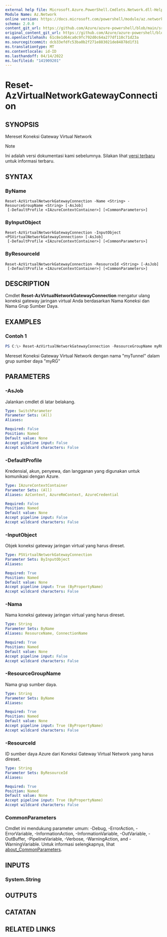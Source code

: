 ```yaml
---
external help file: Microsoft.Azure.PowerShell.Cmdlets.Network.dll-Help.xml
Module Name: Az.Network
online version: https://docs.microsoft.com/powershell/module/az.network/reset-azvirtualnetworkgatewayconnection
schema: 2.0.0
content_git_url: https://github.com/Azure/azure-powershell/blob/main/src/Network/Network/help/Reset-AzVirtualNetworkGatewayConnection.md
original_content_git_url: https://github.com/Azure/azure-powershell/blob/main/src/Network/Network/help/Reset-AzVirtualNetworkGatewayConnection.md
ms.openlocfilehash: 61c8e1d64ca0c9fc792d0c64a277df110c71d23a
ms.sourcegitcommit: dcb33efdfc53ba0b2f271e883021de84878d1f31
ms.translationtype: MT
ms.contentlocale: id-ID
ms.lasthandoff: 04/14/2022
ms.locfileid: "141909201"
---
```

# Reset-AzVirtualNetworkGatewayConnection

## SYNOPSIS
Mereset Koneksi Gateway Virtual Network

> [!NOTE]
>Ini adalah versi dokumentasi kami sebelumnya. Silakan lihat [versi terbaru](/powershell/module/az.network/reset-azvirtualnetworkgatewayconnection) untuk informasi terbaru.

## SYNTAX

### ByName
```
Reset-AzVirtualNetworkGatewayConnection -Name <String> -ResourceGroupName <String> [-AsJob]
 [-DefaultProfile <IAzureContextContainer>] [<CommonParameters>]
```

### ByInputObject
```
Reset-AzVirtualNetworkGatewayConnection -InputObject <PSVirtualNetworkGatewayConnection> [-AsJob]
 [-DefaultProfile <IAzureContextContainer>] [<CommonParameters>]
```

### ByResourceId
```
Reset-AzVirtualNetworkGatewayConnection -ResourceId <String> [-AsJob]
 [-DefaultProfile <IAzureContextContainer>] [<CommonParameters>]
```

## DESCRIPTION
Cmdlet **Reset-AzVirtualNetworkGatewayConnection** mengatur ulang koneksi gateway jaringan virtual Anda berdasarkan Nama Koneksi dan Nama Grup Sumber Daya.

## EXAMPLES

### Contoh 1
```powershell
PS C:\> Reset-AzVirtualNetworkGatewayConnection -ResourceGroupName myRG -Name myTunnel
```

Mereset Koneksi Gateway Virtual Network dengan nama "myTunnel" dalam grup sumber daya "myRG"

## PARAMETERS

### -AsJob
Jalankan cmdlet di latar belakang.

```yaml
Type: SwitchParameter
Parameter Sets: (All)
Aliases:

Required: False
Position: Named
Default value: None
Accept pipeline input: False
Accept wildcard characters: False
```

### -DefaultProfile
Kredensial, akun, penyewa, dan langganan yang digunakan untuk komunikasi dengan Azure.

```yaml
Type: IAzureContextContainer
Parameter Sets: (All)
Aliases: AzContext, AzureRmContext, AzureCredential

Required: False
Position: Named
Default value: None
Accept pipeline input: False
Accept wildcard characters: False
```

### -InputObject
Objek koneksi gateway jaringan virtual yang harus direset.

```yaml
Type: PSVirtualNetworkGatewayConnection
Parameter Sets: ByInputObject
Aliases:

Required: True
Position: Named
Default value: None
Accept pipeline input: True (ByPropertyName)
Accept wildcard characters: False
```

### -Nama
Nama koneksi gateway jaringan virtual yang harus direset.

```yaml
Type: String
Parameter Sets: ByName
Aliases: ResourceName, ConnectionName

Required: True
Position: Named
Default value: None
Accept pipeline input: False
Accept wildcard characters: False
```

### -ResourceGroupName
Nama grup sumber daya.

```yaml
Type: String
Parameter Sets: ByName
Aliases:

Required: True
Position: Named
Default value: None
Accept pipeline input: True (ByPropertyName)
Accept wildcard characters: False
```

### -ResourceId
ID sumber daya Azure dari Koneksi Gateway Virtual Network yang harus direset.

```yaml
Type: String
Parameter Sets: ByResourceId
Aliases:

Required: True
Position: Named
Default value: None
Accept pipeline input: True (ByPropertyName)
Accept wildcard characters: False
```

### CommonParameters
Cmdlet ini mendukung parameter umum: -Debug, -ErrorAction, -ErrorVariable, -InformationAction, -InformationVariable, -OutVariable, -OutBuffer, -PipelineVariable, -Verbose, -WarningAction, and -WarningVariable. Untuk informasi selengkapnya, lihat [about_CommonParameters](http://go.microsoft.com/fwlink/?LinkID=113216).

## INPUTS

### System.String

## OUTPUTS

## CATATAN

## RELATED LINKS
